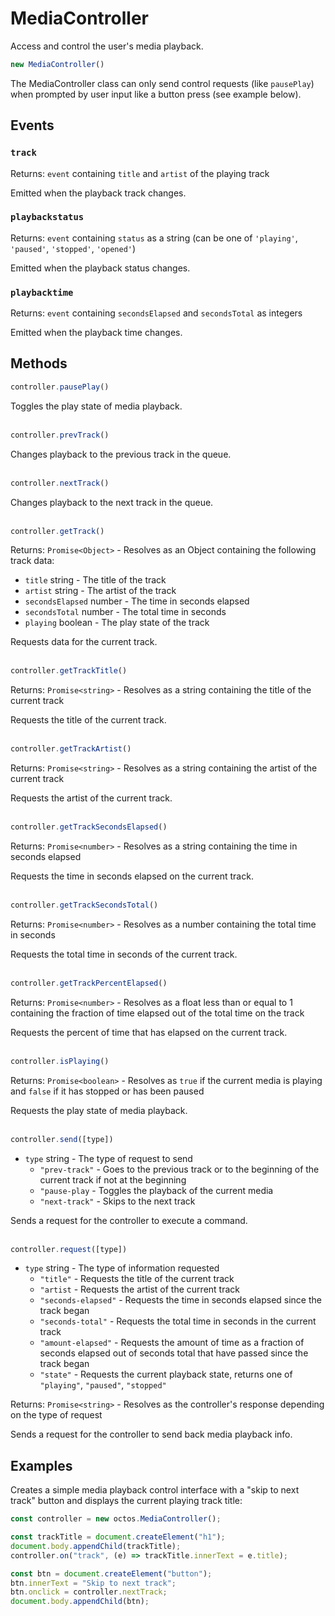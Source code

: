 # MediaController

Access and control the user's media playback.

```js
new MediaController()
```

The MediaController class can only send control requests (like `pausePlay`) when prompted by user input like a button press (see example below).

## Events

### `track`

Returns: `event` containing `title` and `artist` of the playing track

Emitted when the playback track changes.

### `playbackstatus`

Returns: `event` containing `status` as a string (can be one of `'playing'`, `'paused'`, `'stopped'`, `'opened'`)

Emitted when the playback status changes.

### `playbacktime`

Returns: `event` containing `secondsElapsed` and `secondsTotal` as integers

Emitted when the playback time changes.

## Methods
```js
controller.pausePlay()
```

Toggles the play state of media playback.
<br><br>
```js
controller.prevTrack()
```

Changes playback to the previous track in the queue.
<br><br>
```js
controller.nextTrack()
```

Changes playback to the next track in the queue.
<br><br>
```js
controller.getTrack()
```

Returns: `Promise<Object>` - Resolves as an Object containing the following track data:
- `title` string - The title of the track
- `artist` string - The artist of the track
- `secondsElapsed` number - The time in seconds elapsed
- `secondsTotal` number - The total time in seconds
- `playing` boolean - The play state of the track

Requests data for the current track.
<br><br>
```js
controller.getTrackTitle()
```

Returns: `Promise<string>` - Resolves as a string containing the title of the current track

Requests the title of the current track.
<br><br>
```js
controller.getTrackArtist()
```

Returns: `Promise<string>` - Resolves as a string containing the artist of the current track

Requests the artist of the current track.
<br><br>
```js
controller.getTrackSecondsElapsed()
```

Returns: `Promise<number>` - Resolves as a string containing the time in seconds elapsed

Requests the time in seconds elapsed on the current track.
<br><br>
```js
controller.getTrackSecondsTotal()
```

Returns: `Promise<number>` - Resolves as a number containing the total time in seconds

Requests the total time in seconds of the current track.
<br><br>
```js
controller.getTrackPercentElapsed()
```

Returns: `Promise<number>` - Resolves as a float less than or equal to 1 containing the fraction of time elapsed out of the total time on the track

Requests the percent of time that has elapsed on the current track.
<br><br>
```js
controller.isPlaying()
```

Returns: `Promise<boolean>` - Resolves as `true` if the current media is playing and `false` if it has stopped or has been paused

Requests the play state of media playback.
<br><br>
```js
controller.send([type])
```

- `type` string - The type of request to send
    - `"prev-track"` - Goes to the previous track or to the beginning of the current track if not at the beginning
    - `"pause-play` - Toggles the playback of the current media
    - `"next-track"` - Skips to the next track

Sends a request for the controller to execute a command.
<br><br>
```js
controller.request([type])
```

- `type` string - The type of information requested
    - `"title"` - Requests the title of the current track
    - `"artist` - Requests the artist of the current track
    - `"seconds-elapsed"` - Requests the time in seconds elapsed since the track began
    - `"seconds-total"` - Requests the total time in seconds in the current track
    - `"amount-elapsed"` - Requests the amount of time as a fraction of seconds elapsed out of seconds total that have passed since the track began
    - `"state"` - Requests the current playback state, returns one of `"playing"`, `"paused"`, `"stopped"`

Returns: `Promise<string>` - Resolves as the controller's response depending on the type of request

Sends a request for the controller to send back media playback info.

## Examples

Creates a simple media playback control interface with a "skip to next track" button and displays the current playing track title:

```js
const controller = new octos.MediaController();

const trackTitle = document.createElement("h1");
document.body.appendChild(trackTitle);
controller.on("track", (e) => trackTitle.innerText = e.title);

const btn = document.createElement("button");
btn.innerText = "Skip to next track";
btn.onclick = controller.nextTrack;
document.body.appendChild(btn);
```

